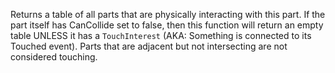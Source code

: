 Returns a table of all parts that are physically interacting with this part. If the part itself has CanCollide set to false, then this function will return an empty table UNLESS it has a `TouchInterest` (AKA: Something is connected to its Touched event). Parts that are adjacent but not intersecting are not considered touching.